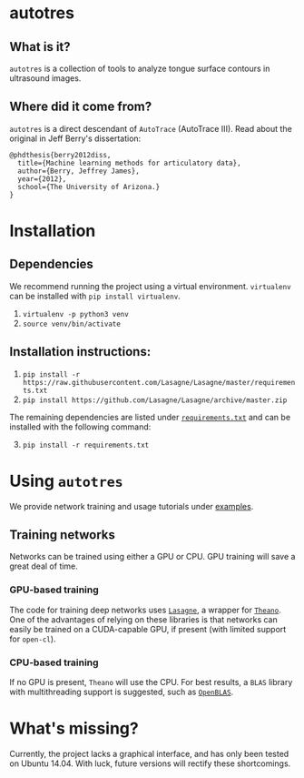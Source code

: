 # autotres

## What is it?
`autotres` is a collection of tools to analyze tongue surface contours in ultrasound images.



## Where did it come from?
`autotres` is a direct descendant of `AutoTrace` (AutoTrace III).  Read about the original in Jeff Berry's dissertation:

```
@phdthesis{berry2012diss,
  title={Machine learning methods for articulatory data},
  author={Berry, Jeffrey James},
  year={2012},
  school={The University of Arizona.}
}
```

# Installation

## Dependencies

We recommend running the project using a virtual environment. `virtualenv` can be installed with `pip install virtualenv`.

1. `virtualenv -p python3 venv`
2. `source venv/bin/activate`

## Installation instructions:

1. `pip install -r https://raw.githubusercontent.com/Lasagne/Lasagne/master/requirements.txt`
2. `pip install https://github.com/Lasagne/Lasagne/archive/master.zip`

The remaining dependencies are listed under [`requirements.txt`](requirements.txt) and can be installed with the following command:

3. `pip install -r requirements.txt`

# Using `autotres`

We provide network training and usage tutorials under [examples](exmaples).

## Training networks

Networks can be trained using either a GPU or CPU.  GPU training will save a great deal of time.

### GPU-based training

The code for training deep networks uses [`Lasagne`](https://github.com/Lasagne/Lasagne), a wrapper for [`Theano`](http://deeplearning.net/software/theano/).  One of the advantages of relying on these libraries is that networks can easily be trained on a CUDA-capable GPU, if present (with limited support for `open-cl`).

### CPU-based training

If no GPU is present, `Theano` will use the CPU. For best results, a `BLAS` library with multithreading support is suggested, such as [`OpenBLAS`](http://www.openblas.net).


# What's missing?

Currently, the project lacks a graphical interface, and has only been tested on Ubuntu 14.04. With luck, future versions will rectify these shortcomings.
